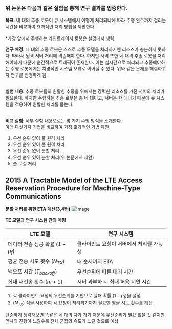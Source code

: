 ### 위 논문은 다음과 같은 실험을 통해 연구 결과를 입증한다.

**목표**: 네 대의 추종 로봇이 큐 시스템에서 어떻게 처리되냐에 따라 주행 완주까지 걸리는 시간을 비교하여 효과적인 처리 방법을 제안한다.<br/><br/>
*가장 앞에서 주행하는 라인트레이서 로봇은 설명에서 생략<br/>

**연구 배경**: 네 대의 추종 로봇은 스스로 추종 모델을 처리하기엔 리소스가 충분하지 못하다. 따라서 원격 서버 처리에 의존해야 한다. 하지만 서버 또한 네 대의 추종 로봇을 처리해야하기 때문에 순간적으로 트래픽이 존재한다. 이는 실시간으로 처리되고 추종해야하는 주행 로봇에게는 치명적인 시스템 오류로 이어질 수 있다. 위와 같은 문제를 해결하고자 연구를 진행하게 됨.<br/><br/>

**실험 내용**: 추종 로봇들의 원활한 추종을 위해서는 강력한 리소스를 가진 서버의 처리가 필요한다. 하지만 주행하는 추종 로봇은 총 네 대이고, 서버는 한 대이기 때문에 큐 시스템을 적용하여 원활한 처리를 돕는다.<br/><br/>

**비교 실험**: 세부 실험 내용으로는 몇 가지 수행 방식을 소개한다.<br/>
아래 다섯가지 기법을 비교하여 가장 효과적인 기법 제안<br/>
1. 우선 순위 없이 풀 원격 처리
2. 우선 순위 있이 풀 원격 처리
3. 우선 순위 없이 분할 처리
4. 우선 순위 있이 분할 처리(위 논문에서 제안)
5. 풀 로컬 처리

## 2015 A Tractable Model of the LTE Access Reservation Procedure for Machine-Type Communications
**분할 처리를 위한 ETA 계산(3,4번)**
![image](https://github.com/user-attachments/assets/e33cd193-6be9-4b1f-880d-088440c66b69)

**TE 모델과 연구 시스템 간의 매핑**

| **LTE 모델**                       | **연구 시스템**                          |
|------------------------------------|------------------------------------------|
| 데이터 전송 성공 확률 ($1 - p_f$)   | 클라이언트 요청이 서버에서 처리될 가능성 |
| 평균 전송 시도 횟수 ($N_{TX}$)     | 내 순서까지 ETA                          |
| 백오프 시간 ($T_{backoff}$)        | 우선순위에 따른 대기 시간                |
| 최대 재전송 횟수 ($m+1$)           | 서버 과부하 시 최대 허용 지연 시간        |

1. 각 클라이언트 요청의 우선순위를 기반으로 실패 확률 ($1 - p_f$)을 설정
2. ($N_{TX}$) 식을 사용하여 각 요청이 처리되기까지 필요한 평균 시도 횟수를 계산


단순하게 생각해보면 똑같은 네 대의 차가 가기 때문에 우선순위가 필요 없을 것 같지만 앞차의 진행이 느릴수록 전체 군집의 속도가 느릴 것으로 예상
